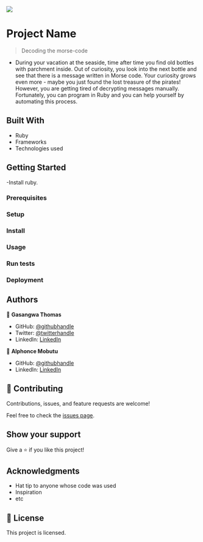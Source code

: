![](https://img.shields.io/badge/Microverse-blueviolet)

# Project Name

> Decoding the morse-code

- During your vacation at the seaside, time after time you find old bottles with parchment inside. Out of      curiosity, you look into the next bottle and see that there is a message written in Morse code. Your curiosity grows even more - maybe you just found the lost treasure of the pirates! However, you are getting tired of decrypting messages manually. Fortunately, you can program in Ruby and you can help yourself by automating this process.

## Built With

- Ruby
- Frameworks
- Technologies used


## Getting Started

-Install ruby.

### Prerequisites

### Setup

### Install

### Usage

### Run tests

### Deployment



## Authors

👤 **Gasangwa Thomas**

- GitHub: [@githubhandle](https://github.com/gasangw)
- Twitter: [@twitterhandle](https://twitter.com/ThomasGasangwa)
- LinkedIn: [LinkedIn](https://www.linkedin.com/in/gasangwa-thomas-84197222a/)

👤 **Alphonce Mobutu**

- GitHub: [@githubhandle](https://github.com/tingamapuro04)
- LinkedIn: [LinkedIn](https://www.linkedin.com/in/adoyo-alphonce/)

## 🤝 Contributing

Contributions, issues, and feature requests are welcome!

Feel free to check the [issues page](https://github.com/gasangw/Morse-code-message/issues).

## Show your support

Give a ⭐️ if you like this project!

## Acknowledgments

- Hat tip to anyone whose code was used
- Inspiration
- etc

## 📝 License

This project is licensed.
